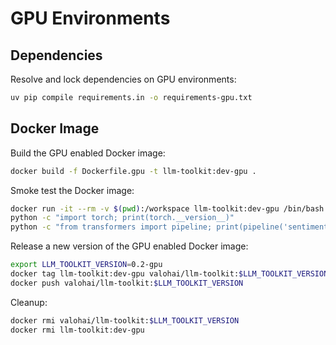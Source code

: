 # GPU Environments

## Dependencies

Resolve and lock dependencies on GPU environments:

```bash
uv pip compile requirements.in -o requirements-gpu.txt
```

## Docker Image

Build the GPU enabled Docker image:

```bash
docker build -f Dockerfile.gpu -t llm-toolkit:dev-gpu .
```

Smoke test the Docker image:

```bash
docker run -it --rm -v $(pwd):/workspace llm-toolkit:dev-gpu /bin/bash
python -c "import torch; print(torch.__version__)"
python -c "from transformers import pipeline; print(pipeline('sentiment-analysis')('we love you'))"
```

Release a new version of the GPU enabled Docker image:

```bash
export LLM_TOOLKIT_VERSION=0.2-gpu
docker tag llm-toolkit:dev-gpu valohai/llm-toolkit:$LLM_TOOLKIT_VERSION
docker push valohai/llm-toolkit:$LLM_TOOLKIT_VERSION
```

Cleanup:

```bash
docker rmi valohai/llm-toolkit:$LLM_TOOLKIT_VERSION
docker rmi llm-toolkit:dev-gpu
```
